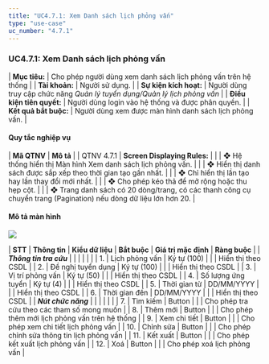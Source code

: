 ```yaml
---
title: "UC4.7.1: Xem Danh sách lịch phỏng vấn"
type: "use-case"
uc_number: "4.7.1"
---
```


### UC4.7.1: Xem Danh sách lịch phỏng vấn

| **Mục tiêu:** | Cho phép người dùng xem danh sách lịch phỏng vấn trên hệ thống |
| **Tài khoản:** | Người sử dụng. |
| **Sự kiện kích hoạt:** | Người dùng truy cập chức năng *Quản lý tuyển dụng/Quản lý lịch phỏng vấn* |
| **Điều kiện tiên quyết:** | Người dùng login vào hệ thống và được phân quyền. |
| **Kết quả bắt buộc:** | Người dùng xem được màn hình danh sách lịch phỏng vấn. |

####  Quy tắc nghiệp vụ

| **Mã QTNV** | **Mô tả** |
| QTNV 4.7.1 | **Screen Displaying Rules:** |
|  | ❖ Hệ thống hiển thị Màn hình Xem danh sách lịch phỏng vấn. |
|  | ❖ Hiển thị danh sách được sắp xếp theo thời gian tạo gần nhất. |
|  | ❖ Chỉ hiển thị lần tạo hay lần thay đổi mới nhất. |
|  | ❖ Cho phép kéo thả để mở rộng hoặc thu hẹp cột. |
|  | ❖ Trang danh sách có 20 dòng/trang, có các thanh công cụ chuyển trang (Pagination) nếu dòng dữ liệu lớn hơn 20. |

#### Mô tả màn hình

![](media/image68.png)

| **STT** | **Thông tin** | **Kiểu dữ liệu** | **Bắt buộc** | **Giá trị mặc định** | **Ràng buộc** |
| ***Thông tin tra cứu*** |  |  |  |  |  |
| 1\. | Lịch phỏng vấn | Ký tự (100) |  |  | Hiển thị theo CSDL |
| 2\. | Đề nghị tuyển dụng | Ký tự (100) |  |  | Hiển thị theo CSDL |
| 3\. | Vị trí phỏng vấn | Ký tự (50) |  |  | Hiển thị theo CSDL |
| 4\. | Số lượng ứng tuyển | Ký tự (4) |  |  | Hiển thị theo CSDL |
| 5\. | Thời gian từ | DD/MM/YYYY |  |  | Hiển thị theo CSDL |
| 6\. | Thời gian đến | DD/MM/YYYY |  |  | Hiển thị theo CSDL |
| ***Nút chức năng*** |  |  |  |  |  |
| 7\. | Tìm kiếm | Button |  |  | Cho phép tra cứu theo các tham số mong muốn |
| 8\. | Thêm mới | Button |  |  | Cho phép thêm mới lịch phỏng vấn trên hệ thống |
| 9\. | Xem chi tiết | Button |  |  | Cho phép xem chi tiết lịch phỏng vấn |
| 10\. | Chỉnh sửa | Button |  |  | Cho phép chỉnh sửa thông tin lịch phỏng vấn |
| 11\. | Kết xuất | Button |  |  | Cho phép kết xuất lịch phỏng vấn |
| 12\. | Xoá | Button |  |  | Cho phép xoá lịch phỏng vấn |

